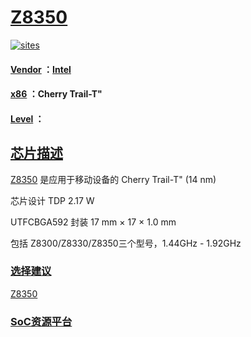 ﻿# [Z8350](https://github.com/sochub/Z8350)
[![sites](http://182.61.61.133//resources/SoC.png)](http://www.qitas.cn) 

#### [Vendor](https://github.com/sochub/Vendor) ：[Intel](https://www.Intel.com)
#### [x86](https://github.com/sochub/x86) ：Cherry Trail-T" 
#### [Level](https://github.com/sochub/Level) ：

## [芯片描述](https://github.com/sochub/Z8350/wiki) 

[Z8350](https://github.com/sochub/Z8350) 是应用于移动设备的 Cherry Trail-T" (14 nm) 

芯片设计 TDP 2.17 W 

UTFCBGA592 封装 17 mm × 17 × 1.0 mm

包括 Z8300/Z8330/Z8350三个型号，1.44GHz - 1.92GHz

### [选择建议](https://github.com/sochub)

[Z8350](https://github.com/sochub/Z8350)

###  [SoC资源平台](http://www.qitas.cn)   